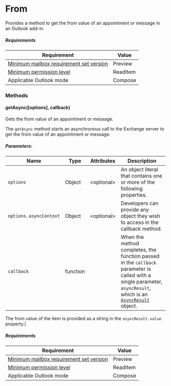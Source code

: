 

# From

Provides a method to get the from value of an appointment or message in an Outlook add-in.

##### Requirements

|Requirement| Value|
|---|---|
|[Minimum mailbox requirement set version](../tutorial-api-requirement-sets.md)|Preview|
|[Minimum permission level](../../../docs/outlook/understanding-outlook-add-in-permissions.md)|ReadItem|
|Applicable Outlook mode|Compose|

### Methods

####  getAsync([options], callback)

Gets the from value of an appointment or message.

The `getAsync` method starts an asynchronous call to the Exchange server to get the from value of an appointment or message.

##### Parameters:

|Name| Type| Attributes| Description|
|---|---|---|---|
|`options`| Object| &lt;optional&gt;|An object literal that contains one or more of the following properties.|
|`options.asyncContext`| Object| &lt;optional&gt;|Developers can provide any object they wish to access in the callback method.|
|`callback`| function||When the method completes, the function passed in the `callback` parameter is called with a single parameter, `asyncResult`, which is an [`AsyncResult`](simple-types.md#asyncresult) object.

The from value of the item is provided as a string in the `asyncResult.value` property.|

##### Requirements

|Requirement| Value|
|---|---|
|[Minimum mailbox requirement set version](../tutorial-api-requirement-sets.md)|Preview|
|[Minimum permission level](../../../docs/outlook/understanding-outlook-add-in-permissions.md)|ReadItem|
|Applicable Outlook mode|Compose|